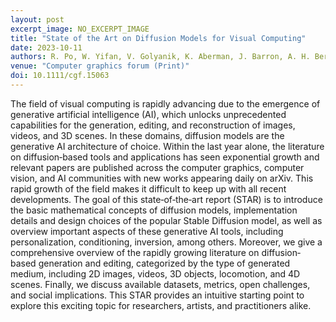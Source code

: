 ```yaml
---
layout: post
excerpt_image: NO_EXCERPT_IMAGE
title: "State of the Art on Diffusion Models for Visual Computing"
date: 2023-10-11
authors: R. Po, W. Yifan, V. Golyanik, K. Aberman, J. Barron, A. H. Bermano, E. R. Chan, T. Dekel, A. Holynski, A. Kanazawa, C. K. Liu, L. Liu, B. Mildenhall, M. Nießner, B. Ommer, C. Theobalt, P. Wonka & G. Wetzstein
venue: "Computer graphics forum (Print)"
doi: 10.1111/cgf.15063
---
```

The field of visual computing is rapidly advancing due to the emergence of generative artificial intelligence (AI), which unlocks unprecedented capabilities for the generation, editing, and reconstruction of images, videos, and 3D scenes. In these domains, diffusion models are the generative AI architecture of choice. Within the last year alone, the literature on diffusion‐based tools and applications has seen exponential growth and relevant papers are published across the computer graphics, computer vision, and AI communities with new works appearing daily on arXiv. This rapid growth of the field makes it difficult to keep up with all recent developments. The goal of this state‐of‐the‐art report (STAR) is to introduce the basic mathematical concepts of diffusion models, implementation details and design choices of the popular Stable Diffusion model, as well as overview important aspects of these generative AI tools, including personalization, conditioning, inversion, among others. Moreover, we give a comprehensive overview of the rapidly growing literature on diffusion‐based generation and editing, categorized by the type of generated medium, including 2D images, videos, 3D objects, locomotion, and 4D scenes. Finally, we discuss available datasets, metrics, open challenges, and social implications. This STAR provides an intuitive starting point to explore this exciting topic for researchers, artists, and practitioners alike.
